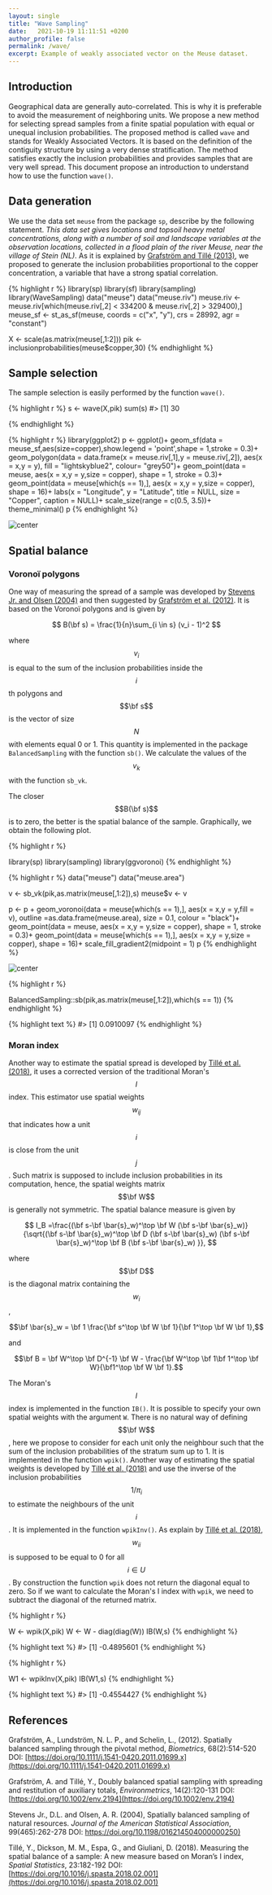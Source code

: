 ```yaml
---
layout: single
title: "Wave Sampling"
date:   2021-10-19 11:11:51 +0200
author_profile: false
permalink: /wave/
excerpt: Example of weakly associated vector on the Meuse dataset.
---
```


## Introduction
Geographical data are generally auto-correlated. This is why it is preferable to avoid the measurement of neighboring units. We propose a new method for selecting spread samples from a finite spatial population with equal or unequal inclusion probabilities. The proposed method is called `wave` and stands for Weakly Associated Vectors. It is based on the definition of the contiguity structure by using a very dense stratification. The method satisfies exactly the inclusion probabilities and provides samples that are very well spread. This document propose an introduction to understand how to use the function `wave()`.


## Data generation

We use the data set `meuse` from the package `sp`, describe by the following statement. *This data set gives locations and topsoil heavy metal concentrations, along with a number of soil and landscape variables at the observation locations, collected in a flood plain of the river Meuse, near the village of Stein (NL)*. As it is explained by  [Grafström and Tillé (2013)](https://doi.org/10.1002/env.2194), we proposed to generate the inclusion probabilities proportional to the copper concentration, a variable that have a strong spatial correlation.


{% highlight r %}
library(sp)
library(sf)
library(sampling)
library(WaveSampling)
data("meuse")
data("meuse.riv")
meuse.riv <- meuse.riv[which(meuse.riv[,2] < 334200 & meuse.riv[,2] > 329400),]
meuse_sf <- st_as_sf(meuse, coords = c("x", "y"), crs = 28992, agr = "constant")

X <- scale(as.matrix(meuse[,1:2]))
pik <- inclusionprobabilities(meuse$copper,30)
{% endhighlight %}

## Sample selection

The sample selection is easily performed by the function `wave()`.


{% highlight r %}
s <- wave(X,pik)
sum(s)
#> [1] 30

{% endhighlight %}


{% highlight r %}
library(ggplot2)
p <- ggplot()+
  geom_sf(data = meuse_sf,aes(size=copper),show.legend = 'point',shape = 1,stroke = 0.3)+
  geom_polygon(data = data.frame(x = meuse.riv[,1],y = meuse.riv[,2]),
               aes(x = x,y = y),
               fill = "lightskyblue2",
               colour= "grey50")+
  geom_point(data = meuse,
             aes(x = x,y = y,size = copper),
             shape = 1,
             stroke = 0.3)+
  geom_point(data = meuse[which(s == 1),],
             aes(x = x,y = y,size = copper),
             shape = 16)+
  labs(x = "Longitude",
       y = "Latitude",
       title = NULL,
       size = "Copper",
       caption = NULL)+
  scale_size(range = c(0.5, 3.5))+
  theme_minimal()
p
{% endhighlight %}

![center](/figs/2021-10-19-wave/unnamed-chunk-3-1.png)



## Spatial balance

### Voronoï polygons
One way of measuring the spread of a sample was developed by  [Stevens Jr. and Olsen (2004)](https://doi.org/10.1198/016214504000000250) and then suggested by [Grafström et al. (2012)](https://doi.org/10.1111/j.1541-0420.2011.01699.x). It is based on the Voronoï polygons and is given by

$$ B(\bf s) = \frac{1}{n}\sum_{i \in s} (v_i - 1)^2 $$

where $$v_i$$ is equal to the sum of the inclusion probabilities inside the $$i$$th polygons and $$\bf s$$ is the vector of size $$N$$ with elements equal 0 or 1. This quantity is implemented in the package `BalancedSampling` with the function `sb()`. We calculate the values of the $$v_k$$ with the function `sb_vk`.

The closer $$B(\bf s)$$ is to zero, the better is the spatial balance of the sample. Graphically, we obtain the following plot.



{% highlight r %}

library(sp)
library(sampling)
library(ggvoronoi)
{% endhighlight %}


{% highlight r %}
data("meuse")
data("meuse.area")

v <- sb_vk(pik,as.matrix(meuse[,1:2]),s)
meuse$v <- v

p <- p + geom_voronoi(data = meuse[which(s == 1),],
               aes(x = x,y = y,fill = v),
               outline =as.data.frame(meuse.area),
               size = 0.1,
               colour = "black")+
  geom_point(data = meuse,
             aes(x = x,y = y,size = copper),
             shape = 1,
             stroke = 0.3)+
  geom_point(data = meuse[which(s == 1),],
             aes(x = x,y = y,size = copper),
             shape = 16)+
  scale_fill_gradient2(midpoint = 1)
p
{% endhighlight %}

![center](/figs/2021-10-19-wave/unnamed-chunk-4-1.png)

{% highlight r %}

BalancedSampling::sb(pik,as.matrix(meuse[,1:2]),which(s == 1))
{% endhighlight %}



{% highlight text %}
#> [1] 0.0910097
{% endhighlight %}



### Moran index

Another way to estimate the spatial spread is developed by [Tillé et al. (2018)](https://doi.org/10.1016/j.spasta.2018.02.001), it uses a corrected version of the traditional Moran's $$I$$ index. This estimator use spatial weights $$w_{ij}$$ that indicates how a unit $$i$$ is close from the unit $$j$$. Such matrix is supposed to include inclusion probabilities in its computation, hence, the spatial weights matrix $$\bf W$$ is generally not symmetric. The spatial balance measure is given by

$$ I_B =\frac{(\bf s-\bf \bar{s}_w)^\top \bf W (\bf s-\bf \bar{s}_w)}{\sqrt{(\bf s-\bf \bar{s}_w)^\top \bf D (\bf s-\bf \bar{s}_w) (\bf s-\bf \bar{s}_w)^\top \bf B (\bf s-\bf \bar{s}_w) }}, $$

where $$\bf D$$ is the diagonal matrix containing the $$w_i$$,

$$\bf \bar{s}_w = \bf 1 \frac{\bf s^\top \bf W \bf 1}{\bf 1^\top \bf W \bf 1},$$

and 

$$\bf B = \bf W^\top \bf D^{-1} \bf W - \frac{\bf W^\top \bf 1\bf 1^\top \bf W}{\bf1^\top \bf W \bf 1}.$$

The Moran's $$I$$ index is implemented in the function `IB()`. It is possible to specify your own spatial weights with the argument `W`. There is no natural way of defining $$\bf W$$, here we propose to consider for each unit only the neighbour such that the sum of the inclusion probabilities of the stratum sum up to 1. It is implemented in the function `wpik()`. Another way of estimating the spatial weights is developed by [Tillé et al. (2018)](https://doi.org/10.1016/j.spasta.2018.02.001) and use the inverse of the inclusion probabilities $$1/\pi_i$$ to estimate the neighbours of the unit $$i$$. It is implemented in the function `wpikInv()`. As explain by [Tillé et al. (2018)](https://doi.org/10.1016/j.spasta.2018.02.001), $$w_{ii}$$ is supposed to be equal to 0 for all $$i \in U$$. By construction the function `wpik` does not return the diagonal equal to zero. So if we want to calculate the Moran's I index with `wpik`, we need to subtract the diagonal of the returned matrix. 


{% highlight r %}

W <- wpik(X,pik)
W <- W - diag(diag(W))
IB(W,s)
{% endhighlight %}



{% highlight text %}
#> [1] -0.4895601
{% endhighlight %}



{% highlight r %}


W1 <- wpikInv(X,pik)
IB(W1,s)
{% endhighlight %}



{% highlight text %}
#> [1] -0.4554427
{% endhighlight %}


## References

Grafström, A., Lundström, N. L. P., and Schelin, L., (2012). Spatially balanced sampling through the pivotal method, *Biometrics*, 68(2):514-520
DOI: [https://doi.org/10.1111/j.1541-0420.2011.01699.x](https://doi.org/10.1111/j.1541-0420.2011.01699.x)

Grafström, A. and Tillé, Y., Doubly balanced spatial sampling with spreading and restitution of auxiliary totals, *Environmetrics*, 14(2):120-131
DOI: [https://doi.org/10.1002/env.2194](https://doi.org/10.1002/env.2194)

Stevens Jr., D.L. and Olsen, A. R. (2004), Spatially balanced sampling of natural resources. *Journal of the American Statistical Association*, 99(465):262-278
DOI: [https://doi.org/10.1198/016214504000000250)](https://doi.org/10.1198/016214504000000250)

Tillé, Y., Dickson, M. M., Espa, G., and Giuliani, D. (2018). Measuring the spatial balance of a sample: A new measure based on Moran’s I index, *Spatial Statistics*, 23:182-192
DOI: [https://doi.org/10.1016/j.spasta.2018.02.001](https://doi.org/10.1016/j.spasta.2018.02.001)

